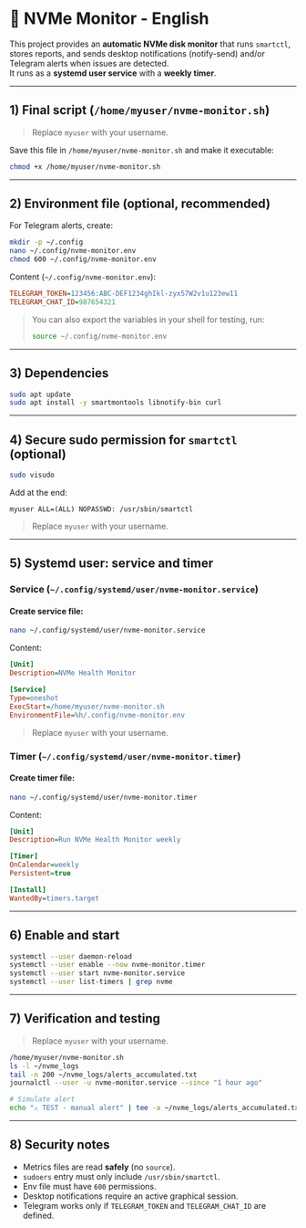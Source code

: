 # 📘 NVMe Monitor - English

This project provides an **automatic NVMe disk monitor** that runs `smartctl`, stores reports, and sends desktop notifications (notify-send) and/or Telegram alerts when issues are detected.  
It runs as a **systemd user service** with a **weekly timer**.

---

## 1) Final script (`/home/myuser/nvme-monitor.sh`)
> Replace `myuser` with your username.

Save this file in `/home/myuser/nvme-monitor.sh` and make it executable:

```bash
chmod +x /home/myuser/nvme-monitor.sh
````

---

## 2) Environment file (optional, recommended)

For Telegram alerts, create:

```bash
mkdir -p ~/.config
nano ~/.config/nvme-monitor.env
chmod 600 ~/.config/nvme-monitor.env
```

Content (`~/.config/nvme-monitor.env`):

```ini
TELEGRAM_TOKEN=123456:ABC-DEF1234ghIkl-zyx57W2v1u123ew11
TELEGRAM_CHAT_ID=987654321
```

> You can also export the variables in your shell for testing, run:
> ```bash
> source ~/.config/nvme-monitor.env
> ```

---

## 3) Dependencies

```bash
sudo apt update
sudo apt install -y smartmontools libnotify-bin curl
```

---

## 4) Secure sudo permission for `smartctl` (optional)

```bash
sudo visudo
```

Add at the end:

```
myuser ALL=(ALL) NOPASSWD: /usr/sbin/smartctl
```

> Replace `myuser` with your username.

---

## 5) Systemd user: service and timer

### Service (`~/.config/systemd/user/nvme-monitor.service`)

#### Create service file:
```bash
nano ~/.config/systemd/user/nvme-monitor.service
```

Content:
```ini
[Unit]
Description=NVMe Health Monitor

[Service]
Type=oneshot
ExecStart=/home/myuser/nvme-monitor.sh
EnvironmentFile=%h/.config/nvme-monitor.env
```
> Replace `myuser` with your username.

### Timer (`~/.config/systemd/user/nvme-monitor.timer`)

#### Create timer file:
```bash
nano ~/.config/systemd/user/nvme-monitor.timer
```

Content:
```ini
[Unit]
Description=Run NVMe Health Monitor weekly

[Timer]
OnCalendar=weekly
Persistent=true

[Install]
WantedBy=timers.target
```

---

## 6) Enable and start

```bash
systemctl --user daemon-reload
systemctl --user enable --now nvme-monitor.timer
systemctl --user start nvme-monitor.service
systemctl --user list-timers | grep nvme
```

---

## 7) Verification and testing
> Replace `myuser` with your username.
```bash
/home/myuser/nvme-monitor.sh
ls -l ~/nvme_logs
tail -n 200 ~/nvme_logs/alerts_accumulated.txt
journalctl --user -u nvme-monitor.service --since "1 hour ago"

# Simulate alert
echo "⚠️ TEST - manual alert" | tee -a ~/nvme_logs/alerts_accumulated.txt
```

---

## 8) Security notes

* Metrics files are read **safely** (no `source`).
* `sudoers` entry must only include `/usr/sbin/smartctl`.
* Env file must have `600` permissions.
* Desktop notifications require an active graphical session.
* Telegram works only if `TELEGRAM_TOKEN` and `TELEGRAM_CHAT_ID` are defined.
